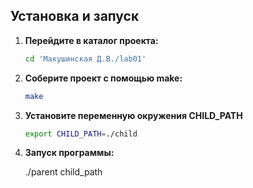 ## Установка и запуск

1. **Перейдите в каталог проекта:**

    ```bash
    cd 'Макушинская Д.В./lab01'
    ```

2. **Соберите проект с помощью make:**

    ```bash
    make 
    ```
   
3. **Установите переменную окружения CHILD_PATH**

    ```bash
    export CHILD_PATH=./child
    ```
3. **Запуск программы:**

    ./parent child_path
